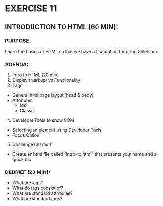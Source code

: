 # EXERCISE 11
## INTRODUCTION TO HTML (60 MIN):
### PURPOSE:
Learn the basics of HTML so that we have a foundation for using Selenium.

### AGENDA:
1. Intro to HTML (20 min)
2. Display (markup) vs Functionality
3. Tags
  - General html page layout (head & body)
  - Attributes
    - Ids
    - Classes
4. Developer Tools to show DOM
  - Selecting an element using Developer Tools
  - Focus Option
5. Challenge (20 min):
  - Create an html file called "intro-to.html" that presents your name and a quick bio

### DEBRIEF (20 MIN):
- What are tags?
- What do tags consist of?
- What are standard attributes?
- What are standard tags?
